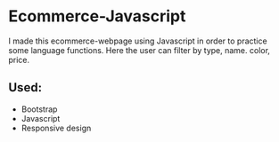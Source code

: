 # Ecommerce-Javascript

I made this ecommerce-webpage using Javascript in order to practice some language functions. Here the user can filter by type, name. color, price.


## Used:

-   Bootstrap
-   Javascript
-   Responsive design

